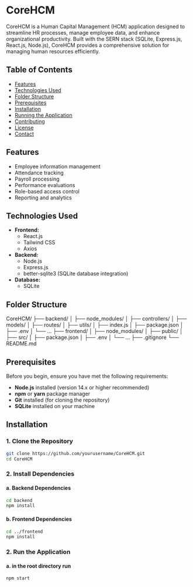 # CoreHCM

CoreHCM is a Human Capital Management (HCM) application designed to streamline HR processes, manage employee data, and enhance organizational productivity. Built with the SERN stack (SQLite, Express.js, React.js, Node.js), CoreHCM provides a comprehensive solution for managing human resources efficiently.

## Table of Contents

- [Features](#features)
- [Technologies Used](#technologies-used)
- [Folder Structure](#folder-structure)
- [Prerequisites](#prerequisites)
- [Installation](#installation)
- [Running the Application](#running-the-application)
- [Contributing](#contributing)
- [License](#license)
- [Contact](#contact)

## Features

- Employee information management
- Attendance tracking
- Payroll processing
- Performance evaluations
- Role-based access control
- Reporting and analytics

## Technologies Used

- **Frontend:**
  - React.js
  - Tailwind CSS
  - Axios
- **Backend:**
  - Node.js
  - Express.js
  - better-sqlite3 (SQLite database integration)
- **Database:**
  - SQLite

## Folder Structure

CoreHCM/
├── backend/
│   ├── node_modules/
│   ├── controllers/
│   ├── models/
│   ├── routes/
│   ├── utils/
│   ├── index.js
│   ├── package.json
│   ├── .env
│   └── ...
├── frontend/
│   ├── node_modules/
│   ├── public/
│   ├── src/
│   ├── package.json
│   ├── .env
│   └── ...
├── .gitignore
└── README.md

## Prerequisites

Before you begin, ensure you have met the following requirements:

- **Node.js** installed (version 14.x or higher recommended)
- **npm** or **yarn** package manager
- **Git** installed (for cloning the repository)
- **SQLite** installed on your machine

## Installation

### 1. Clone the Repository

```bash
git clone https://github.com/yourusername/CoreHCM.git
cd CoreHCM
```

### 2. Install Dependencies

#### a. Backend Dependencies

```bash
cd backend
npm install
```

#### b. Frontend Dependencies

```bash
cd ../frontend
npm install
```

### 2. Run the Application

#### a. in the root directory run

```bash
npm start
```
